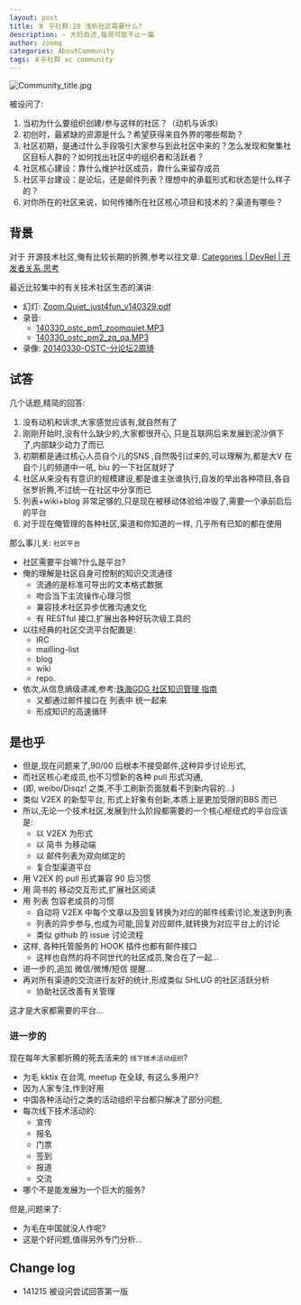 ```yaml
---
layout: post
title: 关 乎社群:20 浅析社区需要什么?
description: ~ 大妈自述,每周可能不止一篇
author: zoomq
categories: AboutCommunity
tags: 关乎社群 ac community
---
```


![Community_title.jpg](http://zoomq.qiniudn.com/ZQCollection/barnner/Community_title.jpg)

被设问了:
1. 当初为什么要组织创建/参与这样的社区？（动机与诉求）
2. 初创时，最紧缺的资源是什么？希望获得来自外界的哪些帮助？
3. 社区初期，是通过什么手段吸引大家参与到此社区中来的？怎么发现和聚集社区目标人群的？如何找出社区中的组织者和活跃者？
4. 社区核心建设：靠什么维护社区成员，靠什么来留存成员
5. 社区平台建设：是论坛，还是邮件列表？理想中的承载形式和状态是什么样子的？
6. 对你所在的社区来说，如何传播所在社区核心项目和技术的？渠道有哪些？


<!--more-->

## 背景
对于 开源技术社区,俺有比较长期的折腾,参考以往文章:
[Categories | DevRel | 开发者关系.思考](http://devrel.info/categories.html#aboutcommunity-ref)
    
最近比较集中的有关技术社区生态的演讲:

- 幻灯: [Zoom.Quiet_just4fun_v140329.pdf](http://zoomq.qiniudn.com/ZQCollection/presentations/Zoom.Quiet_just4fun_v140329.pdf)
- 录音:
    + [140330_ostc_pm1_zoomquiet.MP3](http://zoomq.qiniudn.com/CPyUG/140330-OSTC/140330_ostc_pm1_zoomquiet.MP3)
    + [140330_ostc_pm2_zq_qa.MP3](http://zoomq.qiniudn.com/CPyUG/140330-OSTC/140330_ostc_pm2_zq_qa.MP3)
- 录像: [20140330-OSTC-分论坛2周琦](http://v.youku.com/v_show/id_XNjk2OTcyODQ4.html?f=22140134)


## 试答

几个话题,精简的回答:

1. 没有动机和诉求,大家感觉应该有,就自然有了
2. 刚刚开始时,没有什么缺少的,大家都很开心, 只是互联网后来发展到泥沙俱下了,内部缺少动力了而已
3. 初期都是通过核心人员自个儿的SNS ,自然吸引过来的,可以理解为,都是大V 在自个儿的频道中一吼, biu 的一下社区就好了
4. 社区从来没有有意识的规模建设,都是谁主张谁执行,自发的举出各种项目,各自张罗折腾,不过统一在社区中分享而已
5. 列表+wiki+blog 非常足够的,只是现在被移动体验给冲毁了,需要一个承前启后的平台
6. 对于现在俺管理的各种社区,渠道和你知道的一样, 几乎所有已知的都在使用

那么事儿关: `社区平台`
- 社区需要平台嘛?什么是平台?
- 俺的理解是社区自身可控制的知识交流通径
    - 流通的是标准可导出的文本格式数据
    - 吻合当下主流操作心理习惯
    - 兼容技术社区异步优雅沟通文化
    - 有 RESTful 接口,扩展出各种好玩次级工具的
- 以往经典的社区交流平台配置是:
    - IRC
    - mailling-list
    - blog
    - wiki
    - repo.
- 依次,从信息熵级递减,参考:[珠海GDG 社区知识管理 指南](http://blog.zhgdg.org/2014-09/km4gdg-guider/)
    - 又都通过邮件接口在 列表中 统一起来
    - 形成知识的高速循环

## 是也乎

- 但是,现在问题来了,90/00 后根本不接受邮件,这种异步讨论形式,
- 而社区核心老成员,也不习惯新的各种 pull 形式沟通,
- (即, weibo/Disqz! 之类,不手工刷新页面就看不到新内容的...)
- 类似 V2EX 的新型平台, 形式上好象有创新,本质上是更加受限的BBS 而已
- 所以,无论一个技术社区,发展到什么阶段都需要的一个核心枢纽式的平台应该是:
  - 以 V2EX 为形式
  - 以 简书 为移动端
  - 以 邮件列表为双向绑定的
  - 复合型渠道平台
- 用 V2EX 的 pull 形式兼容 90 后习惯
- 用 简书的 移动交互形式,扩展社区阅读
- 用 列表 包容老成员的习惯
  - 自动将 V2EX 中每个文章以及回复转换为对应的邮件线索讨论,发送到列表
  - 列表的异步参与,也成为可能,回复对应邮件,就转换为对应平台上的讨论
  - 类似 github 的 issue 讨论流程
- 这样, 各种托管服务的 HOOK 插件也都有邮件接口
  - 这样也自然的将不同世代的社区成员,聚合在了一起...
- 进一步的,追加 微信/微博/短信 提醒...
- 再对所有渠道的交流进行友好的统计,形成类似 SHLUG 的社区活跃分析
  - 协助社区改善有关管理

这才是大家都需要的平台...

### 进一步的
现在每年大家都折腾的死去活来的 `线下技术活动组织`?

- 为毛 kktix 在台湾, meetup 在全球, 有这么多用户?
- 因为人家专注,作到好用
- 中国各种活动行之类的活动组织平台都只解决了部分问题,
- 每次线下技术活动的:
    - 宣传
    - 报名
    - 门票
    - 签到
    - 报道
    - 交流
- 哪个不是能发展为一个巨大的服务?

但是,问题来了:

- 为毛在中国就没人作呢?
- 这是个好问题,值得另外专门分析...


## Change log

- 141215 被设问尝试回答第一版
